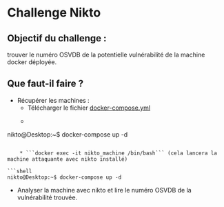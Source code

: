 # Challenge Nikto

## Objectif du challenge : 
trouver le numéro OSVDB de la potentielle vulnérabilité de la machine docker déployée.

## Que faut-il faire ?
* Récupérer les machines : 
    * Télécharger le fichier [docker-compose.yml](./docker-compose.yml)
    * ```shell 
nikto@Desktop:~$ docker-compose up -d
``` (après avoir exécuté cette commande, le serveur web est lancé et est disponible à l'adresse : 10.5.0.2)

    * ```docker exec -it nikto_machine /bin/bash``` (cela lancera la machine attaquante avec nikto installé)

```shell 
nikto@Desktop:~$ docker-compose up -d
```
* Analyser la machine avec nikto et lire le numéro OSVDB de la vulnérabilité trouvée.
